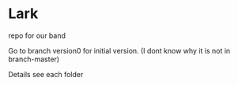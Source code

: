 # Lark
repo for our band

Go to branch version0 for initial version. (I dont know why it is not in branch-master)

Details see each folder
